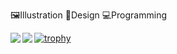 🖼Illustration
🎨Design
💻Programming

<a href="https://github.com/anuraghazra/github-readme-stats">
  <img align="left" src="https://github-readme-stats.vercel.app/api?username=Yukkegt&count_private=true&show_icons=true" />
</a>
<a href="https://github.com/anuraghazra/github-readme-stats">
  <img align="left" src="https://github-readme-stats.vercel.app/api/top-langs/?username=Yukkegt" />
</a>

[![trophy](https://github-profile-trophy.vercel.app/?username=Yukkegt)](https://github.com/Yukkegt/github-profile-trophy)
<!---
Yukkegt/Yukkegt is a ✨ special ✨ repository because its `README.md` (this file) appears on your GitHub profile.
You can click the Preview link to take a look at your changes.
--->
